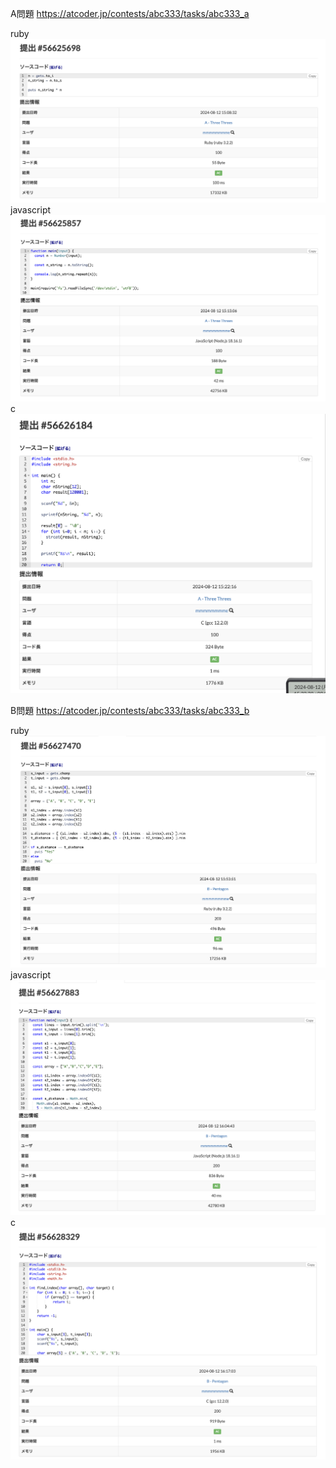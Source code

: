 A問題
https://atcoder.jp/contests/abc333/tasks/abc333_a

ruby
![alt text](a_ruby.png)
javascript
![alt text](a_javascript.png)
c
![alt text](a_c.png)


B問題
https://atcoder.jp/contests/abc333/tasks/abc333_b

ruby
![alt text](b_ruby.png)
javascript
![alt text](b_javascript.png)
c
![alt text](b_c.png)
